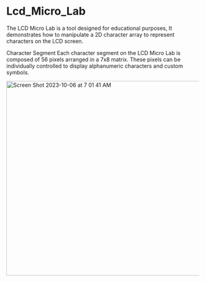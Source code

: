 # Lcd_Micro_Lab

The LCD Micro Lab is a tool designed for educational purposes,  It demonstrates how to manipulate a 2D character array to represent characters on the LCD screen.

Character Segment
Each character segment on the LCD Micro Lab is composed of 56 pixels arranged in a 7x8 matrix. These pixels can be individually controlled to display alphanumeric characters and custom symbols.




<img width="510" alt="Screen Shot 2023-10-06 at 7 01 41 AM" src="https://github.com/MoheeQwareeq/Lcd_Micro_Lab/assets/143301303/a19cafe1-dd41-4d6e-b611-8c5f3c73431a">
